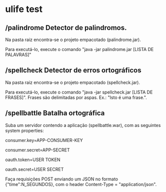 # ulife test

## /palindrome Detector de palindromos. 

Na pasta raiz encontra-se o projeto empacotado (palindrome.jar).

Para executá-lo, execute o comando "java -jar palindrome.jar [LISTA DE PALAVRAS]"

## /spellcheck Detector de erros ortográficos

Na pasta raiz encontra-se o projeto empacotado (spellcheck.jar). 

Para executá-lo, execute o comando "java -jar spellcheck.jar [LISTA DE FRASES]". Frases são delimitadas por aspas. Ex.: "Isto é uma frase.".

## /spellbattle Batalha ortográfica

Suba um servidor contendo a aplicação (spellbattle.war), com as seguintes system properties:

consumer.key=APP-CONSUMER-KEY

consumer.secret=APP-SECRET

oauth.token=USER TOKEN

oauth.secret=USER SECRET

Faça requisições POST enviando um JSON no formato {"time":N_SEGUNDOS}, com o header Content-Type = "application/json".
